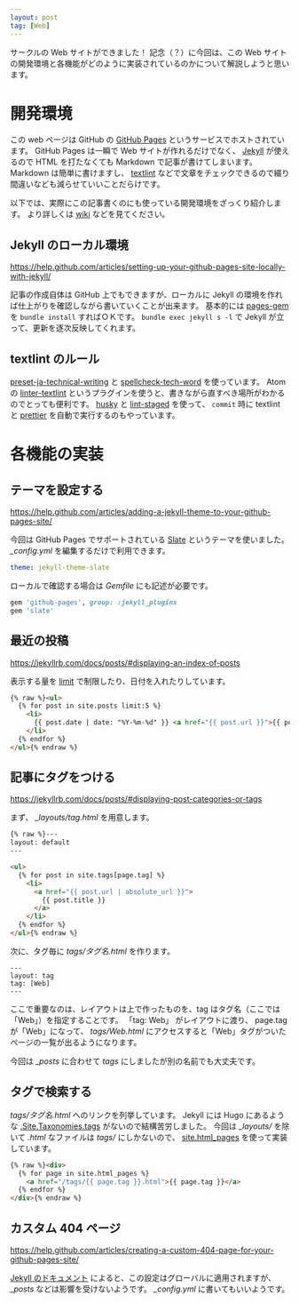 ```yaml
---
layout: post
tag: [Web]
---
```


サークルの Web サイトができました！
記念（？）に今回は、この Web サイトの開発環境と各機能がどのように実装されているのかについて解説しようと思います。

# 開発環境

この web ページは GitHub の [GitHub Pages](https://pages.github.com/) というサービスでホストされています。
GitHub Pages は一瞬で Web サイトが作れるだけでなく、 [Jekyll](https://jekyllrb.com/) が使えるので HTML を打たなくても Markdown で記事が書けてしまいます。
Markdown は簡単に書けますし、 [textlint](https://github.com/textlint/textlint) などで文章をチェックできるので綴り間違いなども減らせていいことだらけです。

以下では、実際にこの記事書くのにも使っている開発環境をざっくり紹介します。
より詳しくは [wiki](https://github.com/prog-g/prog-g.github.io/wiki/%E7%92%B0%E5%A2%83%E6%A7%8B%E7%AF%89) などを見てください。

## Jekyll のローカル環境

<https://help.github.com/articles/setting-up-your-github-pages-site-locally-with-jekyll/>

記事の作成自体は GitHub 上でもできますが、ローカルに Jekyll の環境を作れば仕上がりを確認しながら書いていくことが出来ます。
基本的には [pages-gem](https://github.com/github/pages-gem) を `bundle install` すればＯＫです。
`bundle exec jekyll s -l` で Jekyll が立って、更新を逐次反映してくれます。

## textlint のルール

[preset-ja-technical-writing](https://github.com/textlint-ja/textlint-rule-preset-ja-technical-writing) と [spellcheck-tech-word](https://github.com/azu/textlint-rule-spellcheck-tech-word) を使っています。
Atom の [linter-textlint](https://atom.io/packages/linter-textlint) というプラグインを使うと、書きながら直すべき場所がわかるのでとっても便利です。
[husky](https://github.com/typicode/husky) と [lint-staged](https://github.com/okonet/lint-staged) を使って、 `commit` 時に textlint と [prettier](https://prettier.io/) を自動で実行するのもやっています。

# 各機能の実装

## テーマを設定する

<https://help.github.com/articles/adding-a-jekyll-theme-to-your-github-pages-site/>

今回は GitHub Pages でサポートされている [Slate](https://github.com/pages-themes/slate) というテーマを使いました。
_\_config.yml_ を編集するだけで利用できます。

```yaml
theme: jekyll-theme-slate
```

ローカルで確認する場合は _Gemfile_ にも記述が必要です。

```ruby
gem 'github-pages', group: :jekyll_plugins
gem 'slate'
```

## 最近の投稿

<https://jekyllrb.com/docs/posts/#displaying-an-index-of-posts>

表示する量を [limit](https://shopify.github.io/liquid/tags/iteration/) で制限したり、日付を入れたりしています。

```html
{% raw %}<ul>
  {% for post in site.posts limit:5 %}
    <li>
      {{ post.date | date: "%Y-%m-%d" }} <a href="{{ post.url }}">{{ post.title }}</a>
    </li>
  {% endfor %}
</ul>{% endraw %}
```

## 記事にタグをつける

<https://jekyllrb.com/docs/posts/#displaying-post-categories-or-tags>

まず、 _\_layouts/tag.html_ を用意します。

```html
{% raw %}---
layout: default
---

<ul>
  {% for post in site.tags[page.tag] %}
    <li>
      <a href="{{ post.url | absolute_url }}">
        {{ post.title }}
      </a>
    </li>
  {% endfor %}
</ul>{% endraw %}
```

次に、タグ毎に _tags/タグ名.html_ を作ります。

```
---
layout: tag
tag: [Web]
---
```

ここで重要なのは、レイアウトは上で作ったものを、tag はタグ名（ここでは「Web」）を指定することです。
「tag: Web」 がレイアウトに渡り、 page.tag が「Web」になって、 _tags/Web.html_ にアクセスすると「Web」タグがついたページの一覧が出るようになります。

今回は _\_posts_ に合わせて _tags_ にしましたが別の名前でも大丈夫です。

## タグで検索する

_tags/タグ名.html_ へのリンクを列挙しています。
Jekyll には Hugo にあるような [.Site.Taxonomies.tags](https://gohugo.io/templates/taxonomy-templates/#example-list-all-site-tags) がないので結構苦労しました。
今回は _\_layouts/_ を除いて _.html_ なファイルは _tags/_ にしかないので、 [site.html_pages](https://jekyllrb.com/docs/variables/#site-variables) を使って実装しています。

```html
{% raw %}<div>
  {% for page in site.html_pages %}
    <a href="/tags/{{ page.tag }}.html">{{ page.tag }}</a>
  {% endfor %}
</div>{% endraw %}
```

## カスタム 404 ページ

<https://help.github.com/articles/creating-a-custom-404-page-for-your-github-pages-site/>

[Jekyll のドキュメント](https://jekyllrb.com/docs/permalinks/#posts) によると、この設定はグローバルに適用されますが、 _\_posts_ などは影響を受けないようです。
_\_config.yml_ に書いてもいいようです。

